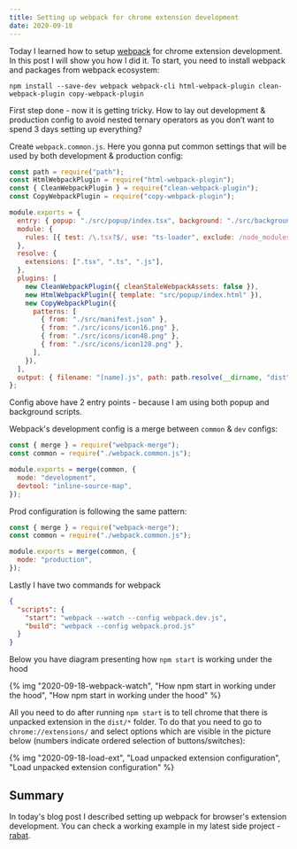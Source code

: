 ```yaml
---
title: Setting up webpack for chrome extension development
date: 2020-09-18
---
```


Today I learned how to setup [webpack](https://webpack.js.org/) for chrome extension development.
In this post I will show you how I did it. To start, you need to install webpack and packages
from webpack ecosystem:

```shell
npm install --save-dev webpack webpack-cli html-webpack-plugin clean-webpack-plugin copy-webpack-plugin
```

First step done - now it is getting tricky. How to lay out development & production config to avoid
nested ternary operators as you don’t want to spend 3 days setting up everything?

Create `webpack.common.js`. Here you gonna put common settings that will be used by both development & production config:

```js
const path = require("path");
const HtmlWebpackPlugin = require("html-webpack-plugin");
const { CleanWebpackPlugin } = require("clean-webpack-plugin");
const CopyWebpackPlugin = require("copy-webpack-plugin");

module.exports = {
  entry: { popup: "./src/popup/index.tsx", background: "./src/background/index.ts" },
  module: {
    rules: [{ test: /\.tsx?$/, use: "ts-loader", exclude: /node_modules/ }], // do not forget to change/install your own TS loader
  },
  resolve: {
    extensions: [".tsx", ".ts", ".js"],
  },
  plugins: [
    new CleanWebpackPlugin({ cleanStaleWebpackAssets: false }),
    new HtmlWebpackPlugin({ template: "src/popup/index.html" }),
    new CopyWebpackPlugin({
      patterns: [
        { from: "./src/manifest.json" },
        { from: "./src/icons/icon16.png" },
        { from: "./src/icons/icon48.png" },
        { from: "./src/icons/icon128.png" },
      ],
    }),
  ],
  output: { filename: "[name].js", path: path.resolve(__dirname, "dist") }, // chrome will look for files under dist/* folder
};
```

Config above have 2 entry points - because I am using both popup and background scripts.

Webpack's development config is a merge between `common` & `dev` configs:

```js
const { merge } = require("webpack-merge");
const common = require("./webpack.common.js");

module.exports = merge(common, {
  mode: "development",
  devtool: "inline-source-map",
});
```

Prod configuration is following the same pattern:

```js
const { merge } = require("webpack-merge");
const common = require("./webpack.common.js");

module.exports = merge(common, {
  mode: "production",
});
```

Lastly I have two commands for webpack

```json
{
  "scripts": {
    "start": "webpack --watch --config webpack.dev.js",
    "build": "webpack --config webpack.prod.js"
  }
}
```

Below you have diagram presenting how `npm start` is working under the hood

{% img "2020-09-18-webpack-watch", "How npm start in working under the hood", "How npm start in working under the hood" %}

All you need to do after running `npm start` is to tell chrome that there is unpacked extension in the `dist/*` folder. To do that you need to go to `chrome://extensions/` and select options which are visible in the picture below (numbers indicate ordered selection of buttons/switches):

{% img "2020-09-18-load-ext", "Load unpacked extension configuration", "Load unpacked extension configuration" %}

## Summary

In today's blog post I described setting up webpack for browser's extension development.
You can check a working example in my latest side project - [rabat](https://github.com/krzysztofzuraw/rabat).
